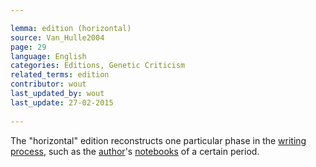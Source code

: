 ```yaml
---

lemma: edition (horizontal)
source: Van_Hulle2004
page: 29 
language: English
categories: Editions, Genetic Criticism
related_terms: edition
contributor: wout
last_updated_by: wout
last_update: 27-02-2015
        
---
```


The "horizontal" edition reconstructs one particular phase in the [writing process](writingProcess.html), such as the [author](author.html)'s [notebooks](notebook.html) of a certain period.

